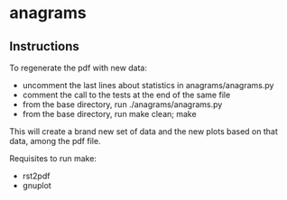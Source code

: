 # anagrams

Instructions
------------

To regenerate the pdf with new data:

* uncomment the last lines about statistics in anagrams/anagrams.py
* comment the call to the tests at the end of the same file
* from the base directory, run ./anagrams/anagrams.py
* from the base directory, run make clean; make

This will create a brand new set of data and the new plots based
on that data, among the pdf file.

Requisites to run make:

* rst2pdf
* gnuplot


